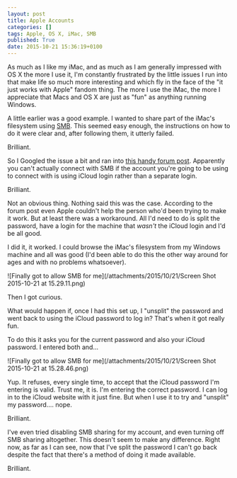 ```yaml
---
layout: post
title: Apple Accounts
categories: []
tags: Apple, OS X, iMac, SMB
published: True
date: 2015-10-21 15:36:19+0100
---
```


As much as I like my iMac, and as much as I am generally impressed with OS X
the more I use it, I'm constantly frustrated by the little issues I run into
that make life so much more interesting and which fly in the face of the
"it just works with Apple" fandom thing. The more I use the iMac, the more I
appreciate that Macs and OS X are just as "fun" as anything running Windows.

A little earlier was a good example. I wanted to share part of the iMac's
filesystem using [SMB](https://en.wikipedia.org/wiki/Server_Message_Block).
This seemed easy enough, the instructions on how to do it were clear and,
after following them, it utterly failed.

Brilliant.

So I Googled the issue a bit and ran into
[this handy forum post](https://discussions.apple.com/thread/6629743?start=0&tstart=0).
Apparently you can't actually connect with SMB if the account you're going to
be using to connect with is using iCloud login rather than a separate login.

Brilliant.

Not an obvious thing. Nothing said this was the case. According to the forum
post even Apple couldn't help the person who'd been trying to make it work.
But at least there was a workaround. All I'd need to do is split the password,
have a login for the machine that *wasn't* the iCloud login and I'd be all good.

I did it, it worked. I could browse the iMac's filesystem from my Windows
machine and all was good (I'd been able to do this the other way around
for ages and with no problems whatsoever).

![Finally got to allow SMB for me](/attachments/2015/10/21/Screen Shot 2015-10-21 at 15.29.11.png)

Then I got curious.

What would happen if, once I had this set up, I "unsplit" the password and
went back to using the iCloud password to log in? That's when it got really fun.

To do this it asks you for the current password and also your iCloud password.
I entered both and...

![Finally got to allow SMB for me](/attachments/2015/10/21/Screen Shot 2015-10-21 at 15.28.46.png)

Yup. It refuses, every single time, to accept that the iCloud password I'm
entering is valid. Trust me, it is. I'm entering the correct password. I can
log in to the iCloud website with it just fine. But when I use it to try and
"unsplit" my password.... nope.

Brilliant.

I've even tried disabling SMB sharing for my account, and even turning off
SMB sharing altogether. This doesn't seem to make any difference. Right now,
as far as I can see, now that I've split the password I can't go back
despite the fact that there's a method of doing it made available.

Brilliant.

[//]: # (2015-10-21-apple-accounts.md ends here)
